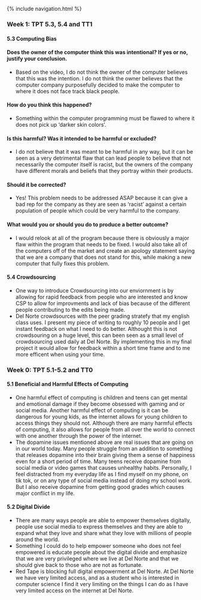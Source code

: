 {% include navigation.html %}

### Week 1: TPT 5.3, 5.4 and TT1
#### 5.3 Computing Bias 

#### Does the owner of the computer think this was intentional? If yes or no, justify your conclusion.
- Based on the video, I do not think the owner of the computer believes that this was the intention. I do not think the owner believes that the computer company purposefully decided to make the computer to where it does not face track black people.  
#### How do you think this happened?
- Something within the computer programming must be flawed to where it does not pick up ‘darker skin colors’. 
#### Is this harmful? Was it intended to be harmful or excluded?
- I do not believe that it was meant to be harmful in any way, but it can be seen as a very detrimental flaw that can lead people to believe that not necessarily the computer itself is racist, but the owners of the company have different morals and beliefs that they portray within their products. 
#### Should it be corrected?
- Yes! This problem needs to be addressed ASAP because it can give a bad rep for the company as they are seen as ‘racist’ against a certain population of people which could be very harmful to the company. 
#### What would you or should you do to produce a better outcome?
- I would relook at all of the program because there is obviously a major flaw within the program that needs to be fixed. I would also take all of the computers off of the market and create an apology statement saying that we are a company that does not stand for this, while making a new computer that fully fixes this problem.

#### 5.4 Crowdsourcing 
- One way to introduce Crowdsourcing into our enviornment is by allowing for rapid feedback from people who are interested and know CSP to allow for improvments and lack of bias because of the different people contributing to the edits being made. 
- Del Norte crowdsources with the peer grading stratefy that my english class uses. I present my piece of writing to roughly 10 people and I get instant feedback on what I need to do better. Althought this is not crowdsouring on a huge level, this can been seen as a small level of crowdsourcing used daily at Del Norte. By implementing this in my final project it would allow for feedback within a short time frame and to me more efficent when using your time. 

### Week 0: TPT 5.1-5.2 and TT0

#### 5.1 Beneficial and Harmful Effects of Computing

- One harmful effect of computing is children and teens can get mental and emotional damage if they become obsessed with gaming and or social media. Another harmful effect of computing is it can be dangerous for young kids, as the internet allows for young children to access things they should not. Although there are many harmful effects of computing, it also allows for people from all over the world to connect with one another through the power of the internet.
- The dopamine issues mentioned above are real issues that are going on in our world today. Many people struggle from an addition to something that releases dopamine into their brain giving them a sense of happiness even for a short period of time. Many teens receive dopamine from social media or video games that causes unhealthy habits. Personally, I feel distracted from my everyday life as I find myself on my phone, on tik tok, or on any type of social media instead of doing my school work. But I also receive dopamine from getting good grades which causes major conflict in my life.

#### 5.2 Digital Divide

  - There are many ways people are able to empower themselves digitally, people use social media to express themselves and they are able to expand what they love and share what they love with millions of people around the world.
  - Something I could do to help empower someone who does not feel empowered is educate people about the digital divide and emphasize that we are very privileged where we live at Del Norte and that we should give back to those who are not as fortunate.
  - Red Tape is blocking full digital empowerment at Del Norte. At Del Norte we have very limited access, and as a student who is interested in computer science I find it very limiting on the things I can do as I have very limited access on the internet at Del Norte.
